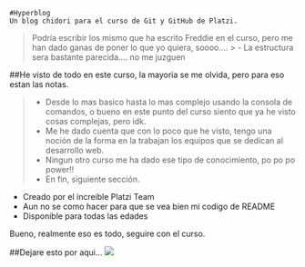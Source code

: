     #Hyperblog
    Un blog chidori para el curso de Git y GitHub de Platzi.
   >Podría escribir los mismo que ha escrito Freddie en el curso, pero me han dado ganas de poner lo que yo quiera, soooo....
    > - La estructura sera bastante parecida.... no me juzguen
   
   ##He visto de todo en este curso, la mayoria se me olvida, pero para eso estan las notas.
   > - Desde lo mas basico hasta lo mas complejo usando la consola de comandos, o bueno en este punto del curso siento que ya he visto cosas complejas, pero idk.
   > - Me he dado cuenta que con lo poco que he visto, tengo una noción
   de la forma en la trabajan los equipos que se dedican al desarrollo web.
  > - Ningun otro curso me ha dado ese tipo de conocimiento, po po po power!!
  > - En fin, siguiente sección.
  * Creado por el increible Platzi Team
  * Aun no se como hacer para que se vea bien mi codigo de README
  * Disponible para todas las edades
  
  Bueno, realmente eso es todo, seguire con el curso.
  
  ##Dejare esto por aqui...
  ![](https://www.pngkit.com/png/detail/954-9546618_diosito-diosesamor-diosreal-diosteama-pooh-dioslosbendiga-winnie-the.png)
